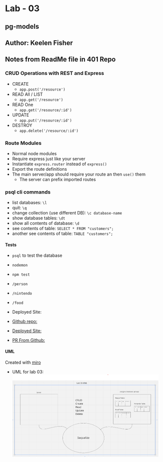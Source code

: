 # Lab - 03

## pg-models

## Author: Keelen Fisher

## Notes from ReadMe file in 401 Repo

### CRUD Operations with REST and Express

- CREATE
  - `app.post('/resource')`
- READ All / LIST
  - `app.get('/resource')`
- READ One
  - `app.get('/resource/:id')`
- UPDATE
  - `app.put('/resource/:id')`
- DESTROY
  - `app.delete('/resource/:id')`

### Route Modules

- Normal node modules
- Require express just like your server
- Instantiate `express.router` instead of `express()`
- Export the route definitions
- The main server/app should require your route an then `use()` them
  - The server can prefix imported routes

### psql cli commands

- list databases:  `\l`
- quit: `\q`
- change collection (use different DB): `\c database-name`
- show database tables: `\dt`
- show all contents of database: `\d`
- see contents of table:  `SELECT * FROM "customers";`
- another see contents of table: `TABLE "customers";`

#### Tests

- `psql` to test the database
- `nodemon`
- `npm test`
- `/person`
- `/nintendo`
- `/food`

- Deployed Site:

- [Github repo:](https://github.com/Keelen-Fisher/basic-api-server)

- [Deployed Site:](https://dashboard.heroku.com/apps/keelen-basic-expr-server-prod/deploy/github)

- [PR From Github:](https://github.com/Keelen-Fisher/basic-express-server/pull/2)

#### UML

Created with [miro](https://miro.com/app/board/uXjVPVbmw2E=/)

- UML for lab 03: ![UML 3](UML%20Draft%20for%20Lab%2003.png)
